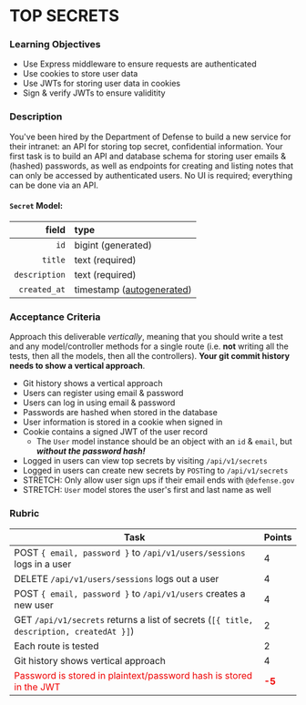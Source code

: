 # TOP SECRETS

### Learning Objectives

- Use Express middleware to ensure requests are authenticated
- Use cookies to store user data
- Use JWTs for storing user data in cookies
- Sign & verify JWTs to ensure validitity

### Description

You've been hired by the Department of Defense to build a new service for their intranet: an API for storing top secret, confidential information. Your first task is to build an API and database schema for storing user emails & (hashed) passwords, as well as endpoints for creating and listing notes that can only be accessed by authenticated users. No UI is required; everything can be done via an API.

#### `Secret` Model:

|         field | type                                                                                          |
| ------------: | :-------------------------------------------------------------------------------------------- |
|          `id` | bigint (generated)                                                                            |
|       `title` | text (required)                                                                               |
| `description` | text (required)                                                                               |
|  `created_at` | timestamp ([autogenerated](https://www.postgresqltutorial.com/postgresql-current_timestamp/)) |

### Acceptance Criteria

Approach this deliverable _vertically_, meaning that you should write a test and any model/controller methods for a single route (i.e. **not** writing all the tests, then all the models, then all the controllers). **Your git commit history needs to show a vertical approach**.

- Git history shows a vertical approach
- Users can register using email & password
- Users can log in using email & password
- Passwords are hashed when stored in the database
- User information is stored in a cookie when signed in
- Cookie contains a signed JWT of the user record
  - The `User` model instance should be an object with an `id` & `email`, but _**without the password hash!**_
- Logged in users can view top secrets by visiting `/api/v1/secrets`
- Logged in users can create new secrets by `POST`ing to `/api/v1/secrets`
- STRETCH: Only allow user sign ups if their email ends with `@defense.gov`
- STRETCH: `User` model stores the user's first and last name as well

### Rubric

| Task                                                                                                   | Points                                                     |
| ------------------------------------------------------------------------------------------------------ | ---------------------------------------------------------- |
| POST `{ email, password }` to `/api/v1/users/sessions` logs in a user                                  | 4                                                          |
| DELETE `/api/v1/users/sessions` logs out a user                                                        | 4                                                          |
| POST `{ email, password }` to `/api/v1/users` creates a new user                                       | 4                                                          |
| GET `/api/v1/secrets` returns a list of secrets (`[{ title, description, createdAt }]`)                | 2                                                          |
| Each route is tested                                                                                   | 2                                                          |
| Git history shows vertical approach                                                                    | 4                                                          |
| <span style="color: #ee0000">Password is stored in plaintext/password hash is stored in the JWT</span> | <span style="color: #ee0000; font-weight: bold;">-5</span> |
